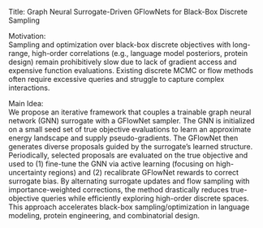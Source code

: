 Title: Graph Neural Surrogate-Driven GFlowNets for Black-Box Discrete Sampling

Motivation:  
Sampling and optimization over black-box discrete objectives with long-range, high-order correlations (e.g., language model posteriors, protein design) remain prohibitively slow due to lack of gradient access and expensive function evaluations. Existing discrete MCMC or flow methods often require excessive queries and struggle to capture complex interactions.

Main Idea:  
We propose an iterative framework that couples a trainable graph neural network (GNN) surrogate with a GFlowNet sampler. The GNN is initialized on a small seed set of true objective evaluations to learn an approximate energy landscape and supply pseudo-gradients. The GFlowNet then generates diverse proposals guided by the surrogate’s learned structure. Periodically, selected proposals are evaluated on the true objective and used to (1) fine-tune the GNN via active learning (focusing on high-uncertainty regions) and (2) recalibrate GFlowNet rewards to correct surrogate bias. By alternating surrogate updates and flow sampling with importance-weighted corrections, the method drastically reduces true-objective queries while efficiently exploring high-order discrete spaces. This approach accelerates black-box sampling/optimization in language modeling, protein engineering, and combinatorial design.
